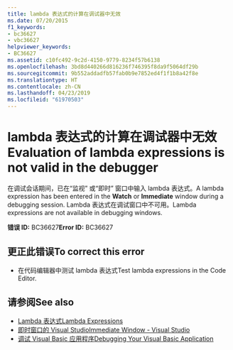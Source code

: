 ```yaml
---
title: lambda 表达式的计算在调试器中无效
ms.date: 07/20/2015
f1_keywords:
- bc36627
- vbc36627
helpviewer_keywords:
- BC36627
ms.assetid: c10fc492-9c2d-4150-9779-8234f57b6138
ms.openlocfilehash: 3bd8d440266d816236f746395f8da9f5064df29b
ms.sourcegitcommit: 9b552addadfb57fab0b9e7852ed4f1f1b8a42f8e
ms.translationtype: HT
ms.contentlocale: zh-CN
ms.lasthandoff: 04/23/2019
ms.locfileid: "61970503"
---
```

# <a name="evaluation-of-lambda-expressions-is-not-valid-in-the-debugger"></a><span data-ttu-id="e23ce-102">lambda 表达式的计算在调试器中无效</span><span class="sxs-lookup"><span data-stu-id="e23ce-102">Evaluation of lambda expressions is not valid in the debugger</span></span>
<span data-ttu-id="e23ce-103">在调试会话期间，已在“监视”  或“即时”  窗口中输入 lambda 表达式。</span><span class="sxs-lookup"><span data-stu-id="e23ce-103">A lambda expression has been entered in the **Watch** or **Immediate** window during a debugging session.</span></span> <span data-ttu-id="e23ce-104">Lambda 表达式在调试窗口中不可用。</span><span class="sxs-lookup"><span data-stu-id="e23ce-104">Lambda expressions are not available in debugging windows.</span></span>  
  
 <span data-ttu-id="e23ce-105">**错误 ID:** BC36627</span><span class="sxs-lookup"><span data-stu-id="e23ce-105">**Error ID:** BC36627</span></span>  
  
## <a name="to-correct-this-error"></a><span data-ttu-id="e23ce-106">更正此错误</span><span class="sxs-lookup"><span data-stu-id="e23ce-106">To correct this error</span></span>  
  
- <span data-ttu-id="e23ce-107">在代码编辑器中测试 lambda 表达式</span><span class="sxs-lookup"><span data-stu-id="e23ce-107">Test lambda expressions in the Code Editor.</span></span>  
  
## <a name="see-also"></a><span data-ttu-id="e23ce-108">请参阅</span><span class="sxs-lookup"><span data-stu-id="e23ce-108">See also</span></span>

- [<span data-ttu-id="e23ce-109">Lambda 表达式</span><span class="sxs-lookup"><span data-stu-id="e23ce-109">Lambda Expressions</span></span>](../../visual-basic/programming-guide/language-features/procedures/lambda-expressions.md)
- [<span data-ttu-id="e23ce-110">即时窗口的 Visual Studio</span><span class="sxs-lookup"><span data-stu-id="e23ce-110">Immediate Window - Visual Studio</span></span>](/visualstudio/ide/reference/immediate-window)
- [<span data-ttu-id="e23ce-111">调试 Visual Basic 应用程序</span><span class="sxs-lookup"><span data-stu-id="e23ce-111">Debugging Your Visual Basic Application</span></span>](../../visual-basic/developing-apps/debugging.md)
